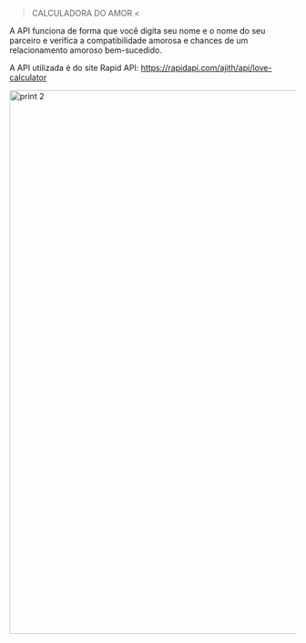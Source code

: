  > CALCULADORA DO AMOR <

A API funciona de forma que você digita seu nome e o nome do seu parceiro e verifica a compatibilidade amorosa e 
chances de um relacionamento amoroso bem-sucedido.

A API utilizada é do site Rapid API:
https://rapidapi.com/ajith/api/love-calculator

<img width="955" alt="print 2" src="https://github.com/valadao14/love-calculator/assets/141283305/4e6df504-b75b-43cd-85f7-4e31d9faff0a">
